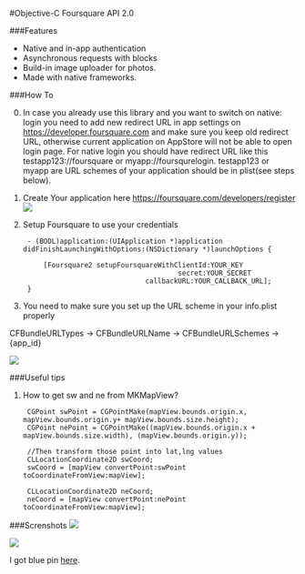 #Objective-C Foursquare API 2.0

###Features
* Native and in-app authentication 
* Asynchronous requests with blocks
* Build-in image uploader for photos.
* Made with native frameworks.


###How To

0. In case you already use this library and you want to switch on native: login you need to add new redirect URL in app settings on https://developer.foursquare.com and make sure you keep old redirect URL, otherwise current application on AppStore will not be able to open login page. For native login you should have redirect URL like this testapp123://foursquare or myapp://foursqurelogin. testapp123 or myapp are URL schemes of your application should be in plist(see steps below). 

1. Create Your application here https://foursquare.com/developers/register
![](https://raw.github.com/Constantine-Fry/Foursquare-API-v2/native-auth/img/site1.png)

2. Setup Foursquare to use your credentials


        - (BOOL)application:(UIApplication *)application didFinishLaunchingWithOptions:(NSDictionary *)launchOptions {
    
            [Foursquare2 setupFoursquareWithClientId:YOUR_KEY
                                     		 secret:YOUR_SECRET
	                                 callbackURL:YOUR_CALLBACK_URL];
        }
    
    
3. You need to make sure you set up the URL scheme in your info.plist properly

CFBundleURLTypes -> CFBundleURLName -> CFBundleURLSchemes -> {app_id}

![](https://github.com/Constantine-Fry/Foursquare-API-v2/blob/master/img/plist.png?raw=true)


###Useful tips
1. How to get sw and ne from MKMapView?

        CGPoint swPoint = CGPointMake(mapView.bounds.origin.x, mapView.bounds.origin.y+ mapView.bounds.size.height);
        CGPoint nePoint = CGPointMake((mapView.bounds.origin.x + mapView.bounds.size.width), (mapView.bounds.origin.y));
    
        //Then transform those point into lat,lng values
        CLLocationCoordinate2D swCoord;
        swCoord = [mapView convertPoint:swPoint toCoordinateFromView:mapView];
    
        CLLocationCoordinate2D neCoord;
        neCoord = [mapView convertPoint:nePoint toCoordinateFromView:mapView];









###Screnshots
![](https://raw.github.com/Constantine-Fry/Foursquare-API-v2/native-auth/img/photo1.PNG)


![](https://raw.github.com/Constantine-Fry/Foursquare-API-v2/native-auth/img/photo2.PNG)


I got blue pin [here](http://graphicclouds.com/map-pin-icons/).

